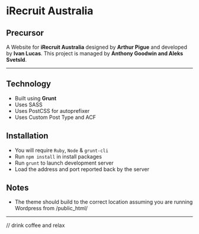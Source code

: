 # iRecruit Australia

## Precursor
A Website for **iRecruit Australia** designed by **Arthur Pigue** and developed by **Ivan Lucas**. This project is managed by **Anthony Goodwin and Aleks Svetsld**.

---

## Technology

* Built using **Grunt**
* Uses SASS
* Uses PostCSS for autoprefixer
* Uses Custom Post Type and ACF

## Installation

* You will require `Ruby`, `Node` & `grunt-cli`
* Run `npm install` in install packages
* Run `grunt` to launch development server
* Load the address and port reported back by the server

## Notes

* The theme should build to the correct location assuming you are running Wordpress from /public_html/

---

// drink coffee and relax
